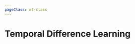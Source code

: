 ```yaml
---
pageClass: ml-class
---
```


<!--
 * @Description: 
 * @Author: Jack Huang
 * @Github: https://github.com/HuangJiaLian
 * @Date: 2019-09-20 22:25:58
 * @LastEditors: Jack Huang
 * @LastEditTime: 2019-09-20 22:26:45
 -->

# Temporal Difference Learning


<Livere/>